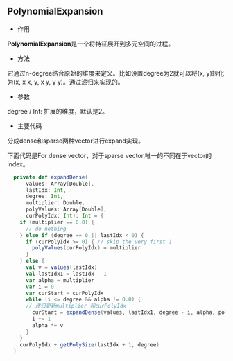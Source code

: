 PolynomialExpansion
--

- 作用

**PolynomialExpansion**是一个将特征展开到多元空间的过程。


- 方法

它通过n-degree结合原始的维度来定义。比如设置degree为2就可以将(x, y)转化为(x, x x, y, x y, y y)。通过递归来实现的。

- 参数

degree  / Int: 扩展的维度，默认是2。


- 主要代码

分成dense和sparse两种vector进行expand实现。

下面代码是For dense vector，对于sparse vector,唯一的不同在于vector的index。

```scala
  private def expandDense(
      values: Array[Double],
      lastIdx: Int,
      degree: Int,
      multiplier: Double,
      polyValues: Array[Double],
      curPolyIdx: Int): Int = {
    if (multiplier == 0.0) {
      // do nothing
    } else if (degree == 0 || lastIdx < 0) {
      if (curPolyIdx >= 0) { // skip the very first 1
        polyValues(curPolyIdx) = multiplier
      }
    } else {
      val v = values(lastIdx)
      val lastIdx1 = lastIdx - 1
      var alpha = multiplier
      var i = 0
      var curStart = curPolyIdx
      while (i <= degree && alpha != 0.0) {
      // 递归更新multiplier 和curPolyIdx
        curStart = expandDense(values, lastIdx1, degree - i, alpha, polyValues, curStart)
        i += 1
        alpha *= v
      }
    }
    curPolyIdx + getPolySize(lastIdx + 1, degree)
  }
```